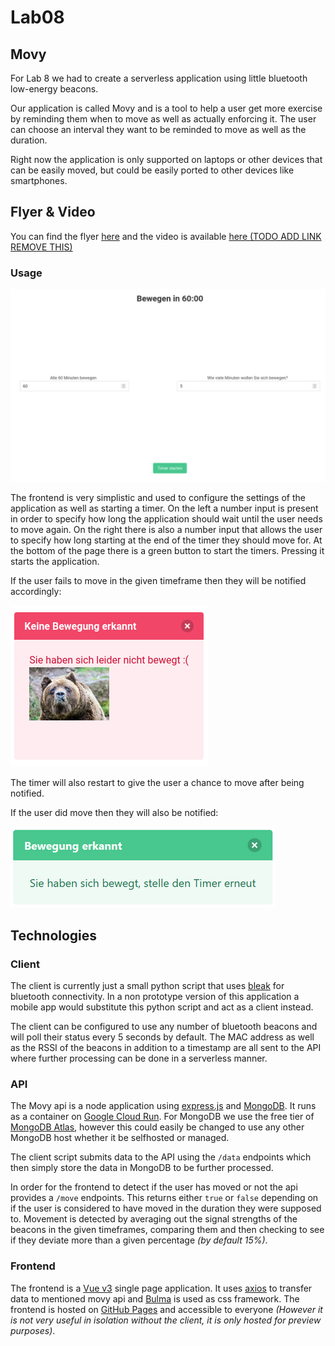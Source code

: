 # Lab08

## Movy

For Lab 8 we had to create a serverless application using little bluetooth low-energy beacons.

Our application is called Movy and is a tool to help a user get more exercise by reminding them when to move as well as actually enforcing it. The user can choose an interval they want to be reminded to move as well as the duration. 

Right now the application is only supported on laptops or other devices that can be easily moved, but could be easily ported to other devices like smartphones.

## Flyer & Video

You can find the flyer [here](./flyer.pdf) and the video is available [here (TODO ADD LINK REMOVE THIS)](https://www.youtube.com/watch?v=dQw4w9WgXcQ)

### Usage

![Frontend website](./img/movy.png)

The frontend is very simplistic and used to configure the settings of the application as well as starting a timer.
On the left a number input is present in order to specify how long the application should wait until the user needs to move again.
On the right there is also a number input that allows the user to specify how long starting at the end of the timer they should move for.
At the bottom of the page there is a green button to start the timers. Pressing it starts the application.

If the user fails to move in the given timeframe then they will be notified accordingly:

![User failed to move notification](./img/failure.png)

The timer will also restart to give the user a chance to move after being notified.


If the user did move then they will also be notified:

![User moved notification](./img/success.png)


## Technologies

### Client

The client is currently just a small python script that uses [bleak](https://pypi.org/project/bleak/) for bluetooth connectivity. In a non prototype version of this application a mobile app would substitute this python script and act as a client instead.

The client can be configured to use any number of bluetooth beacons and will poll their status every 5 seconds by default. The MAC address as well as the RSSI of the beacons in addition to a timestamp are all sent to the API where further processing can be done in a serverless manner.


### API

The Movy api is a node application using [express.js](https://expressjs.com/) and [MongoDB](https://www.mongodb.com/). It runs as a container on [Google Cloud Run](https://cloud.google.com/run/). For MongoDB we use the free tier of [MongoDB Atlas](https://www.mongodb.com/atlas), however this could easily be changed to use any other MongoDB host whether it be selfhosted or managed.

The client script submits data to the API using the `/data` endpoints which then simply store the data in MongoDB to be further processed.

In order for the frontend to detect if the user has moved or not the api provides a `/move` endpoints. This returns either `true` or `false` depending on if the user is considered to have moved in the duration they were supposed to. Movement is detected by averaging out the signal strengths of the beacons in the given timeframes, comparing them and then checking to see if they deviate more than a given percentage *(by default 15%)*.

### Frontend

The frontend is a [Vue v3](https://v3.vuejs.org/) single page application. It uses [axios](https://axios-http.com/) to transfer data to mentioned movy api and [Bulma](https://bulma.io/) is used as css framework. The frontend is hosted on [GitHub Pages](https://github.zhaw.ch/pages/SCAD-lumeal/movy-frontend/dist/) and accessible to everyone *(However it is not very useful in isolation without the client, it is only hosted for preview purposes)*.

